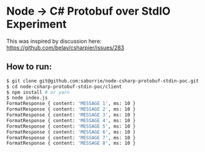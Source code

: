 # Node -> C# Protobuf over StdIO Experiment 

This was inspired by discussion here: https://github.com/belav/csharpier/issues/283

## How to run:

```sh
$ git clone git@github.com:saborrie/node-csharp-protobuf-stdin-poc.git
$ cd node-csharp-protobuf-stdin-poc/client
$ npm install # or yarn
$ node index.js
FormatResponse { content: 'MESSAGE 1', ms: 10 }
FormatResponse { content: 'MESSAGE 2', ms: 10 }
FormatResponse { content: 'MESSAGE 3', ms: 10 }
FormatResponse { content: 'MESSAGE 4', ms: 10 }
FormatResponse { content: 'MESSAGE 5', ms: 10 }
FormatResponse { content: 'MESSAGE 6', ms: 10 }
FormatResponse { content: 'MESSAGE 7', ms: 10 }
FormatResponse { content: 'MESSAGE 8', ms: 10 }
```